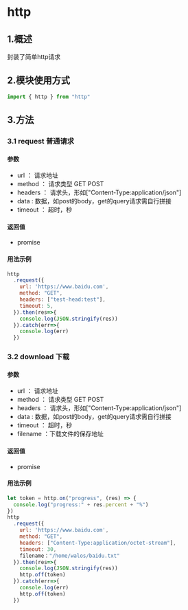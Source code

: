 # **http**

## 1.概述

封装了简单http请求

## 2.模块使用方式

```javascript
import { http } from "http"
```

## 3.方法

### 3.1 request 普通请求

#### 参数

- url ： 请求地址
- method ： 请求类型 GET POST
- headers ： 请求头，形如["Content-Type:application/json"]
- data :  数据，如post的body，get的query请求需自行拼接
- timeout ： 超时，秒

#### 返回值

- promise 

#### 用法示例

```javascript
http
  .request({
    url: 'https://www.baidu.com',
    method: "GET",
    headers: ["test-head:test"],
    timeout: 5,
  }).then(res=>{
    console.log(JSON.stringify(res))
  }).catch(err=>{
    console.log(err)
  })
```

### 3.2 download 下载

#### 参数

- url ： 请求地址
- method ： 请求类型 GET POST
- headers ： 请求头，形如["Content-Type:application/json"]
- data :  数据，如post的body，get的query请求需自行拼接
- timeout ： 超时，秒
- filename ：下载文件的保存地址

#### 返回值

- promise 

#### 用法示例

```javascript
let token = http.on("progress", (res) => {
  console.log("progress:" + res.percent + "%")
})
http
  .request({
    url: 'https://www.baidu.com',
    method: "GET",
    headers: ["Content-Type:application/octet-stream"],
    timeout: 30,
    filename："/home/walos/baidu.txt"
  }).then(res=>{
    console.log(JSON.stringify(res))
    http.off(token)
  }).catch(err=>{
    console.log(err)
    http.off(token)
  })
```

